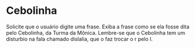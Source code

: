# Cebolinha
Solicite que o usuário digite uma frase. Exiba a frase como se ela fosse dita pelo Cebolinha, da Turma da Mônica.  Lembre-se que o Cebolinha tem um disturbio na fala chamado dislalia, que o faz trocar o r pelo l.
